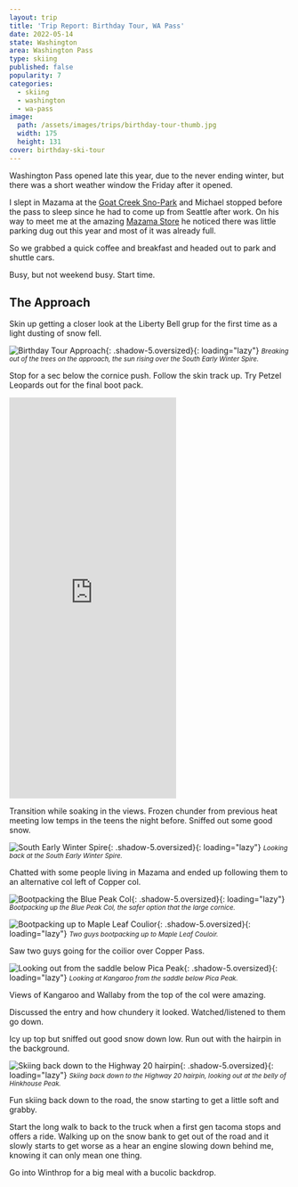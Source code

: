 ```yaml
---
layout: trip
title: 'Trip Report: Birthday Tour, WA Pass'
date: 2022-05-14
state: Washington
area: Washington Pass
type: skiing
published: false
popularity: 7
categories:
  - skiing
  - washington
  - wa-pass
image:
  path: /assets/images/trips/birthday-tour-thumb.jpg
  width: 175
  height: 131
cover: birthday-ski-tour
---
```


Washington Pass opened late this year, due to the never ending winter, but
there was a short weather window the Friday after it opened.

I slept in Mazama at the [Goat Creek Sno-Park](https://goo.gl/maps/1fcmUByfYYyAq2uY6)
and Michael stopped before the pass to sleep since he had to come up from
Seattle after work. On his way to meet me at the amazing [Mazama
Store](https://www.themazamastore.com/) he noticed there was little parking dug
out this year and most of it was already full.

So we grabbed a quick coffee and breakfast and headed out to park and shuttle
cars.

Busy, but not weekend busy. Start time.

## The Approach

Skin up getting a closer look at the Liberty Bell grup for the first time as a
light dusting of snow fell.

![Birthday Tour Approach](/assets/images/trips/birthday-tour-approach.jpg "Birthday Tour Approach"){: .shadow-5.oversized}{: loading="lazy"} <small><i>Breaking out of the trees on the approach, the sun rising over the South Early Winter Spire.</i></small>

Stop for a sec below the cornice push. Follow the skin track up. Try Petzel
Leopards out for the final boot pack.

<div class="video oversized landscape"><iframe src="https://player.vimeo.com/video/710097760?h=fac8c1c567&amp;title=0&amp;byline=0&amp;portrait=0&amp;speed=0&amp;badge=0&amp;autopause=0&amp;player_id=0&amp;app_id=58479" height="720" frameborder="0" allow="autoplay; fullscreen; picture-in-picture" allowfullscreen title="birthday-tour-liberty-bell-group.mp4"></iframe></div>

Transition while soaking in the views. Frozen chunder from previous heat
meeting low temps in the teens the night before. Sniffed out some good snow.

![South Early Winter Spire](/assets/images/trips/birthday-tour-south-winter-spire.jpg "South Early Winter Spire"){: .shadow-5.oversized}{: loading="lazy"} <small><i>Looking back at the South Early Winter Spire.</i></small>

Chatted with some people living in Mazama and ended up following them to an
alternative col left of Copper col.

![Bootpacking the Blue Peak Col](/assets/images/trips/birthday-tour-bootpack.jpg "Bootpacking the Blue Peak Col"){: .shadow-5.oversized}{: loading="lazy"} <small><i>Bootpacking up the Blue Peak Col, the safer option that the large cornice.</i></small>

![Bootpacking up to Maple Leaf Coulior](/assets/images/trips/birthday-tour-maple-leaf.jpg "Bootpacking up to Maple Leaf Couloir"){: .shadow-5.oversized}{: loading="lazy"} <small><i>Two guys bootpacking up to Maple Leaf Couloir.</i></small>

Saw two guys going for the coilior over Copper Pass.

![Looking out from the saddle below Pica Peak](/assets/images/trips/birthday-tour-second-col.jpg "Looking out from the saddle below Pica Peak"){: .shadow-5.oversized}{: loading="lazy"} <small><i>Looking at Kangaroo from the saddle below Pica Peak.</i></small>

Views of Kangaroo and Wallaby from the top of the col were amazing.

Discussed the entry and how chundery it looked. Watched/listened to them go
down.

Icy up top but sniffed out good snow down low. Run out with the hairpin in the
background.

![Skiing back down to the Highway 20 hairpin](/assets/images/trips/birthday-tour-hairpin.jpg "Skiing back down to the Highway 20 hairpin"){: .shadow-5.oversized}{: loading="lazy"} <small><i>Skiing back down to the Highway 20 hairpin, looking out at the belly of Hinkhouse Peak.</i></small>

Fun skiing back down to the road, the snow starting to get a little soft and
grabby.

Start the long walk to back to the truck when a first gen tacoma stops and
offers a ride. Walking up on the snow bank to get out of the road and it slowly
starts to get worse as a hear an engine slowing down behind me, knowing it can
only mean one thing.

Go into Winthrop for a big meal with a bucolic backdrop.
